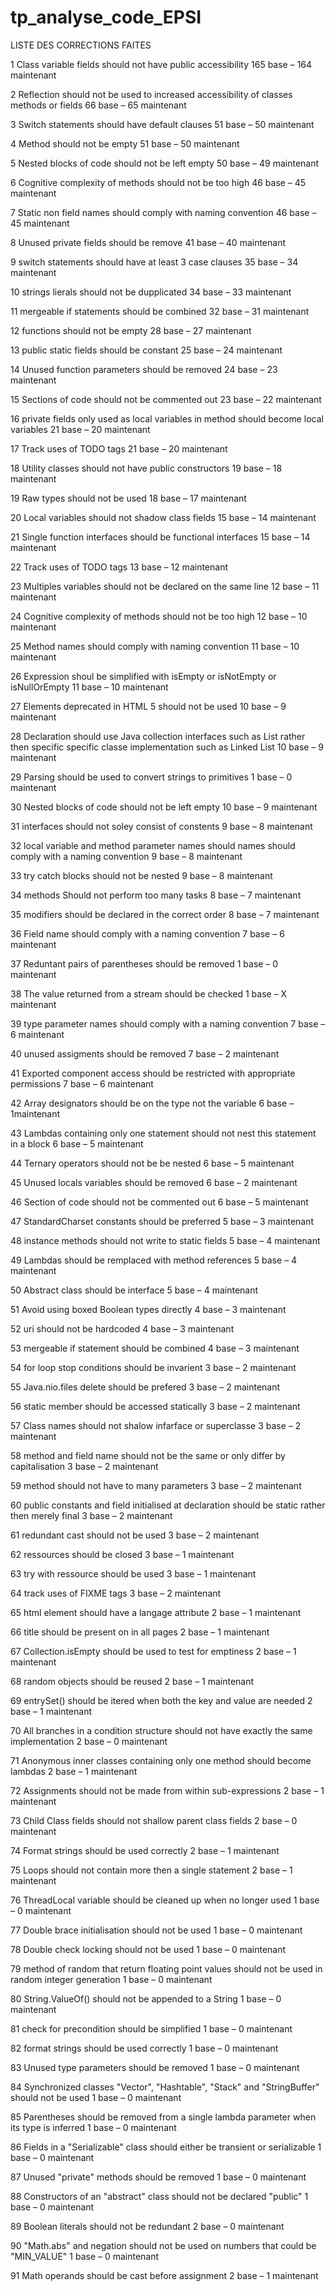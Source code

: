 # tp_analyse_code_EPSI
LISTE DES CORRECTIONS FAITES

1 Class variable fields should not have public accessibility
165 base – 164 maintenant

2 Reflection should not be used to increased accessibility of classes methods or fields
66 base – 65 maintenant

3 Switch statements should have default clauses
51 base – 50 maintenant

4 Method should not be empty 
51 base – 50 maintenant

5 Nested blocks of code should not be left empty
50 base – 49 maintenant

6 Cognitive complexity of methods should not be too high
46 base – 45 maintenant

7 Static non field names should comply with naming convention
46 base – 45 maintenant

8 Unused private fields should be remove
41 base – 40 maintenant 

9 switch statements should have at least 3 case clauses
35 base – 34 maintenant

10 strings lierals should not be dupplicated 
34 base – 33 maintenant

11 mergeable if statements should be combined 
32 base – 31 maintenant

12 functions should not be empty
28 base – 27 maintenant

13 public static fields should be constant 
25 base – 24 maintenant

14  Unused function parameters should be removed
24 base – 23 maintenant

15  Sections of code should not be commented out
23 base – 22 maintenant

16  private fields only used as local variables in method should become local variables
21 base – 20 maintenant

17  Track uses of TODO tags
21 base – 20 maintenant

18  Utility classes should not have public constructors
19 base – 18 maintenant

19  Raw types should not be used
18 base – 17 maintenant

20  Local variables should not shadow class fields
15 base – 14 maintenant

21  Single function interfaces should be functional interfaces
15 base – 14 maintenant

22  Track uses of TODO tags
13 base – 12 maintenant

23  Multiples variables should not be declared on the same line
12 base – 11 maintenant

24  Cognitive complexity of methods should not be too high
12 base – 10 maintenant

25  Method names should comply with naming convention
11 base – 10 maintenant

26  Expression shoul be simplified with isEmpty or isNotEmpty or isNullOrEmpty
11 base – 10 maintenant

27  Elements deprecated in HTML 5 should not be used 
10 base – 9 maintenant

28  Declaration should use Java collection interfaces such as List rather then specific specific classe implementation such as Linked List
10 base – 9 maintenant

29  Parsing should be used to convert strings to primitives
1 base – 0 maintenant

30  Nested blocks of code should not be left empty
10 base – 9 maintenant

31  interfaces should not soley consist of constents
9 base – 8 maintenant

32 local variable and method parameter names should names should comply with a naming convention
9 base – 8 maintenant

33 try catch blocks should not be nested
9 base – 8 maintenant

34 methods Should not perform too many tasks
8 base – 7 maintenant

35 modifiers should be declared in the correct order
8 base – 7 maintenant

36 Field name should comply with a naming convention
7 base – 6 maintenant

37 Reduntant pairs of parentheses should be removed
1 base – 0 maintenant 

38 The value returned from a stream should be checked
1 base – X maintenant

39 type parameter names should comply with a naming convention
7 base – 6 maintenant

40 unused assigments should be removed
7 base – 2 maintenant

41 Exported component access should be restricted with appropriate permissions
7 base – 6 maintenant

42 Array designators should be on the type not the variable
6 base – 1maintenant

43 Lambdas containing only one statement should not nest this statement in a block
6 base – 5 maintenant

44 Ternary operators should not be be nested
6 base – 5 maintenant

45 Unused locals variables should be removed
6 base – 2 maintenant

46 Section of code should not be commented out
6 base – 5 maintenant

47 StandardCharset constants should be preferred
5 base – 3 maintenant

48 instance methods should not write to static fields
5 base – 4 maintenant

49 Lambdas should be remplaced with method references
5 base – 4 maintenant

50 Abstract class should be interface
5 base – 4 maintenant

51 Avoid using boxed Boolean types directly
4 base – 3 maintenant

52 uri should not be hardcoded 
4 base – 3 maintenant

53 mergeable if statement should be combined
4 base – 3 maintenant

54 for loop stop conditions should be invarient
3 base – 2 maintenant

55 Java.nio.files delete should be prefered
3 base – 2 maintenant

56 static member should be accessed statically
3 base – 2 maintenant

57 Class names should not shalow infarface or superclasse
3 base – 2 maintenant

58 method and field name should not be the same or only differ by capitalisation
3 base – 2 maintenant

59 method should not have to many parameters
3 base – 2 maintenant

60 public constants and field initialised at declaration should be static rather then merely final
3 base – 2 maintenant

61 redundant cast should not be used
3 base – 2 maintenant

62 ressources should be closed 
3 base – 1 maintenant

63 try with ressource should be used 
3 base – 1 maintenant

64 track uses of FIXME tags
3 base – 2 maintenant

65 html element should have a langage attribute
2 base – 1 maintenant

66 title should be present on in all pages
2 base – 1 maintenant

67 Collection.isEmpty should be used to test for emptiness
2 base – 1 maintenant

68 random objects should be reused
2 base – 1 maintenant

69 entrySet() should be itered when both  the key and value are needed
2 base – 1 maintenant

70 All branches in a condition structure should not have exactly the same implementation
2 base – 0 maintenant

71 Anonymous inner classes containing only one method  should become lambdas
2 base – 1 maintenant

72 Assignments should not be made  from within sub-expressions
2 base – 1 maintenant

73 Child Class fields should not shallow parent class fields
2 base – 0 maintenant

74 Format strings should be used correctly
2 base – 1 maintenant

75 Loops should not contain more then a single statement
2 base – 1 maintenant

76 ThreadLocal variable should be cleaned up when no longer used
1 base – 0 maintenant

77 Double brace initialisation should not be used
1 base – 0 maintenant

78 Double check locking should not be used 
1 base – 0 maintenant

79 method of random that return floating point values should not be used in random integer generation
1 base – 0 maintenant

80 String.ValueOf() should not be appended to a String
1 base – 0 maintenant

81 check for precondition should be simplified
1 base – 0 maintenant

82 format strings should be used correctly
1 base – 0 maintenant

83 Unused type parameters should be removed
1 base – 0 maintenant

84 Synchronized classes "Vector", "Hashtable", "Stack" and "StringBuffer" should not be used
1 base – 0 maintenant

85 Parentheses should be removed from a single lambda parameter when its type is inferred
1 base – 0 maintenant

86 Fields in a "Serializable" class should either be transient or serializable
1 base – 0 maintenant

87 Unused "private" methods should be removed
1 base – 0 maintenant

88 Constructors of an "abstract" class should not be declared "public"
1 base – 0 maintenant

89 Boolean literals should not be redundant
2 base – 0 maintenant

90 "Math.abs" and negation should not be used on numbers that could be "MIN_VALUE"
1 base – 0 maintenant

91 Math operands should be cast before assignment
2 base – 1 maintenant